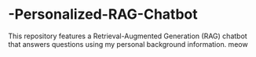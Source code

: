 # -Personalized-RAG-Chatbot
This repository features a Retrieval-Augmented Generation (RAG) chatbot that answers questions using my personal background information.
meow